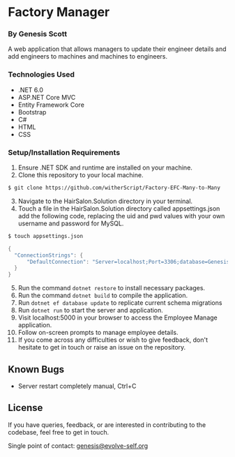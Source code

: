 # Factory Manager

### By Genesis Scott

A web application that allows managers to update their engineer details and add engineers to machines and machines to engineers.

### Technologies Used
- .NET 6.0
- ASP.NET Core MVC
- Entity Framework Core
- Bootstrap
- C#
- HTML
- CSS

### Setup/Installation Requirements
1. Ensure .NET SDK and runtime are installed on your machine.
2. Clone this repository to your local machine.

```bash
$ git clone https://github.com/witherScript/Factory-EFC-Many-to-Many
```
3. Navigate to the HairSalon.Solution directory in your terminal.
4. Touch a file in the HairSalon.Solution directory called appsettings.json add the following code, replacing the uid and pwd values with your own username and password for MySQL.

```bash
$ touch appsettings.json
```

```csharp
{
  "ConnectionStrings": {
      "DefaultConnection": "Server=localhost;Port=3306;database=Genesis_Scott;uid=[YOUR-USERNAME];pwd=[YOUR-MYSQL-PASSWORD];"
  }
}
```

5. Run the command ```dotnet restore``` to install necessary packages.
6. Run the command ```dotnet build``` to compile the application.
7. Run ```dotnet ef database update``` to replicate current schema migrations
8. Run ```dotnet run``` to start the server and application.
9. Visit localhost:5000 in your browser to access the Employee Manage application.
10. Follow on-screen prompts to manage employee details.
11. If you come across any difficulties or wish to give feedback, don't hesitate to get in touch or raise an issue on the repository.

## Known Bugs
- Server restart completely manual, Ctrl+C 
## License
If you have queries, feedback, or are interested in contributing to the codebase, feel free to get in touch.

Single point of contact: genesis@evolve-self.org
